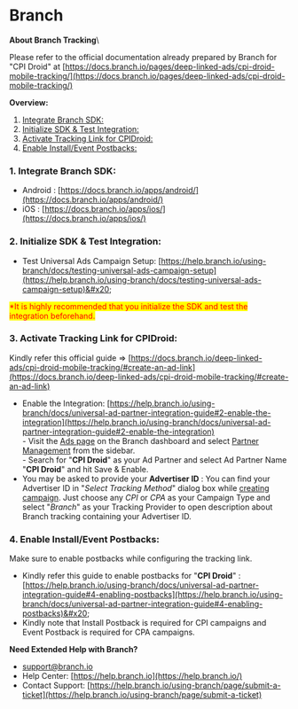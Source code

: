 # Branch

**About Branch Tracking**\


Please refer to the official documentation already prepared by Branch for "CPI Droid" at [https://docs.branch.io/pages/deep-linked-ads/cpi-droid-mobile-tracking/](https://docs.branch.io/pages/deep-linked-ads/cpi-droid-mobile-tracking/)

**Overview:**

1. [Integrate Branch SDK:](https://thesmartware.zendesk.com/hc/en-us/articles/360008789891-Getting-Started-with-Branch-Tracking-SDK#h_01EQFHCJW832CEES8ZC0FJQFMR)
2. [Initialize SDK & Test Integration:](https://thesmartware.zendesk.com/hc/en-us/articles/360008789891-Getting-Started-with-Branch-Tracking-SDK#h_01EX23B9Q71SWQRY0798545AV2)
3. [Activate Tracking Link for CPIDroid:](https://thesmartware.zendesk.com/hc/en-us/articles/360008789891-Getting-Started-with-Branch-Tracking-SDK#h_01EQFHCQC3EDKGAH45WJBJ7SFS)
4. [Enable Install/Event Postbacks:](https://thesmartware.zendesk.com/hc/en-us/articles/360008789891-Getting-Started-with-Branch-Tracking-SDK#h_01EQFHCVJ365JPS935NA0QKR9C)

### 1. Integrate Branch SDK: <a href="#h_01eqfhcjw832cees8zc0fjqfmr" id="h_01eqfhcjw832cees8zc0fjqfmr"></a>

* Android : [https://docs.branch.io/apps/android/](https://docs.branch.io/apps/android/)
* iOS : [https://docs.branch.io/apps/ios/](https://docs.branch.io/apps/ios/)

### 2. Initialize SDK & Test Integration: <a href="#h_01ex23b9q71swqry0798545av2" id="h_01ex23b9q71swqry0798545av2"></a>

* Test Universal Ads Campaign Setup: [https://help.branch.io/using-branch/docs/testing-universal-ads-campaign-setup](https://help.branch.io/using-branch/docs/testing-universal-ads-campaign-setup)&#x20;

<mark style="color:red;">\*It is highly recommended that you initialize the SDK and test the integration beforehand.</mark>

### 3. Activate Tracking Link for CPIDroid: <a href="#h_01eqfhcqc3edkgah45wjbj7sfs" id="h_01eqfhcqc3edkgah45wjbj7sfs"></a>

Kindly refer this official guide => [https://docs.branch.io/deep-linked-ads/cpi-droid-mobile-tracking/#create-an-ad-link](https://docs.branch.io/deep-linked-ads/cpi-droid-mobile-tracking/#create-an-ad-link)

* Enable the Integration: [https://help.branch.io/using-branch/docs/universal-ad-partner-integration-guide#2-enable-the-integration](https://help.branch.io/using-branch/docs/universal-ad-partner-integration-guide#2-enable-the-integration) \
  \- Visit the [Ads page](https://dashboard.branch.io/ads) on the Branch dashboard and select [Partner Management](https://dashboard.branch.io/ads/partner-management) from the sidebar.\
  \- Search for "**CPI Droid**" as your Ad Partner and select Ad Partner Name "**CPI Droid**" and hit Save & Enable.
* You may be asked to provide your **Advertiser ID** : You can find your Advertiser ID in "_Select Tracking Method_" dialog box while [creating campaign](https://app.cpidroid.com/campaign/add?platform=android\&dashboard=advertiser). Just choose any _CPI_ or _CPA_ as your Campaign Type and select "_Branch_" as your Tracking Provider to open description about Branch tracking containing your Advertiser ID.

### 4. Enable Install/Event Postbacks: <a href="#h_01eqfhcvj365jps935na0qkr9c" id="h_01eqfhcvj365jps935na0qkr9c"></a>

Make sure to enable postbacks while configuring the tracking link.

* Kindly refer this guide to enable postbacks for "**CPI Droid**" : [https://help.branch.io/using-branch/docs/universal-ad-partner-integration-guide#4-enabling-postbacks](https://help.branch.io/using-branch/docs/universal-ad-partner-integration-guide#4-enabling-postbacks)&#x20;
* Kindly note that Install Postback is required for CPI campaigns and Event Postback is required for CPA campaigns.

&#x20;

**Need Extended Help with Branch?**

* [support@branch.io](mailto:support@branch.io)&#x20;
* Help Center: [https://help.branch.io](https://help.branch.io/)
* Contact Support: [https://help.branch.io/using-branch/page/submit-a-ticket](https://help.branch.io/using-branch/page/submit-a-ticket)
